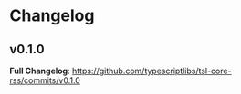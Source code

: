 Changelog
=========



v0.1.0
------

**Full Changelog**: https://github.com/typescriptlibs/tsl-core-rss/commits/v0.1.0
